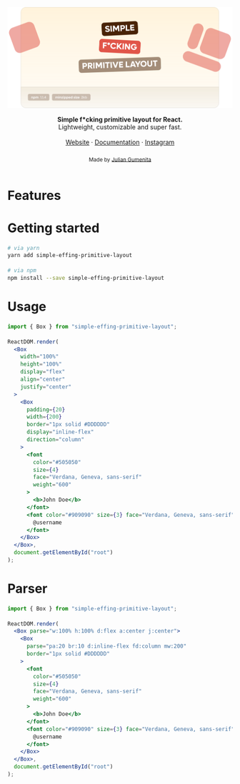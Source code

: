 <a href="https://github.com/juliangumenita/simple-effing-primitive-layout"><img alt="simple-effing-primitive-layout" src="https://raw.githubusercontent.com/juliangumenita/simple-effing-primitive-layout/main/src/Demo/Assets/Header.svg"/></a>
<br />
<div align="center"><strong>Simple f*cking primitive layout for React.</strong></div>
<div align="center">Lightweight, customizable and super fast.</div>
<br />
<div align="center">
<a href="https://gumenita.com/">Website</a>
<span> · </span>
<a href="https://github.com/juliangumenita/simple-effing-primitive-layout">Documentation</a>
<span> · </span>
<a href="https://www.instagram.com/juliangumenita/">Instagram</a>
</div>
<br />
<div align="center">
  <sub>Made by <a href="https://gumenita.com/">Julian Gumenita</a>‍</sub>
</div>
<br />

# Features

# Getting started

```bash
# via yarn
yarn add simple-effing-primitive-layout

# via npm
npm install --save simple-effing-primitive-layout
```

# Usage

```jsx
import { Box } from "simple-effing-primitive-layout";

ReactDOM.render(
  <Box
    width="100%"
    height="100%"
    display="flex"
    align="center"
    justify="center"
  >
    <Box
      padding={20}
      width={200}
      border="1px solid #DDDDDD"
      display="inline-flex"
      direction="column"
    >
      <font
        color="#505050"
        size={4}
        face="Verdana, Geneva, sans-serif"
        weight="600"
      >
        <b>John Doe</b>
      </font>
      <font color="#909090" size={3} face="Verdana, Geneva, sans-serif">
        @username
      </font>
    </Box>
  </Box>,
  document.getElementById("root")
);
```

# Parser

```jsx
import { Box } from "simple-effing-primitive-layout";

ReactDOM.render(
  <Box parse="w:100% h:100% d:flex a:center j:center">
    <Box
      parse="pa:20 br:10 d:inline-flex fd:column mw:200"
      border="1px solid #DDDDDD"
    >
      <font
        color="#505050"
        size={4}
        face="Verdana, Geneva, sans-serif"
        weight="600"
      >
        <b>John Doe</b>
      </font>
      <font color="#909090" size={3} face="Verdana, Geneva, sans-serif">
        @username
      </font>
    </Box>
  </Box>,
  document.getElementById("root")
);
```
